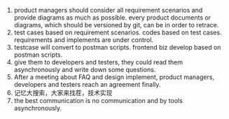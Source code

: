 1. product managers should consider all requirement scenarios and provide diagrams as much as possible. every product documents or diagrams, which should be versioned by git, can be in order to retrace.
2. test cases based on requirement scenarios. codes based on test cases. requirements and implements are under control.
3. testcase will convert to postman scripts. frontend biz develop based on postman scripts.
4. give them to developers and testers, they could read them asynchronously and write down some questions.
5. After a meeting about FAQ and design implement, product managers, developers and testers reach an agreement finally.
6. 记忆大搜索，大家来找茬，技术实现
7. the best communication is no communication and by tools asynchronously.
